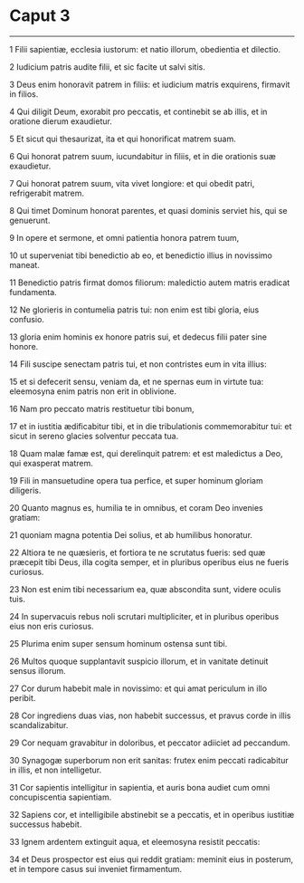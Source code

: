 # Caput 3

***

1 Filii sapientiæ, ecclesia iustorum: et natio illorum, obedientia et dilectio.

2 Iudicium patris audite filii, et sic facite ut salvi sitis.

3 Deus enim honoravit patrem in filiis: et iudicium matris exquirens, firmavit in filios.

4 Qui diligit Deum, exorabit pro peccatis, et continebit se ab illis, et in oratione dierum exaudietur.

5 Et sicut qui thesaurizat, ita et qui honorificat matrem suam.

6 Qui honorat patrem suum, iucundabitur in filiis, et in die orationis suæ exaudietur.

7 Qui honorat patrem suum, vita vivet longiore: et qui obedit patri, refrigerabit matrem.

8 Qui timet Dominum honorat parentes, et quasi dominis serviet his, qui se genuerunt.

9 In opere et sermone, et omni patientia honora patrem tuum,

10 ut superveniat tibi benedictio ab eo, et benedictio illius in novissimo maneat.

11 Benedictio patris firmat domos filiorum: maledictio autem matris eradicat fundamenta.

12 Ne glorieris in contumelia patris tui: non enim est tibi gloria, eius confusio.

13 gloria enim hominis ex honore patris sui, et dedecus filii pater sine honore.

14 Fili suscipe senectam patris tui, et non contristes eum in vita illius:

15 et si defecerit sensu, veniam da, et ne spernas eum in virtute tua: eleemosyna enim patris non erit in oblivione.

16 Nam pro peccato matris restituetur tibi bonum,

17 et in iustitia ædificabitur tibi, et in die tribulationis commemorabitur tui: et sicut in sereno glacies solventur peccata tua.

18 Quam malæ famæ est, qui derelinquit patrem: et est maledictus a Deo, qui exasperat matrem.

19 Fili in mansuetudine opera tua perfice, et super hominum gloriam diligeris.

20 Quanto magnus es, humilia te in omnibus, et coram Deo invenies gratiam:

21 quoniam magna potentia Dei solius, et ab humilibus honoratur.

22 Altiora te ne quæsieris, et fortiora te ne scrutatus fueris: sed quæ præcepit tibi Deus, illa cogita semper, et in pluribus operibus eius ne fueris curiosus.

23 Non est enim tibi necessarium ea, quæ abscondita sunt, videre oculis tuis.

24 In supervacuis rebus noli scrutari multipliciter, et in pluribus operibus eius non eris curiosus.

25 Plurima enim super sensum hominum ostensa sunt tibi.

26 Multos quoque supplantavit suspicio illorum, et in vanitate detinuit sensus illorum.

27 Cor durum habebit male in novissimo: et qui amat periculum in illo peribit.

28 Cor ingrediens duas vias, non habebit successus, et pravus corde in illis scandalizabitur.

29 Cor nequam gravabitur in doloribus, et peccator adiiciet ad peccandum.

30 Synagogæ superborum non erit sanitas: frutex enim peccati radicabitur in illis, et non intelligetur.

31 Cor sapientis intelligitur in sapientia, et auris bona audiet cum omni concupiscentia sapientiam.

32 Sapiens cor, et intelligibile abstinebit se a peccatis, et in operibus iustitiæ successus habebit.

33 Ignem ardentem extinguit aqua, et eleemosyna resistit peccatis:

34 et Deus prospector est eius qui reddit gratiam: meminit eius in posterum, et in tempore casus sui inveniet firmamentum.

